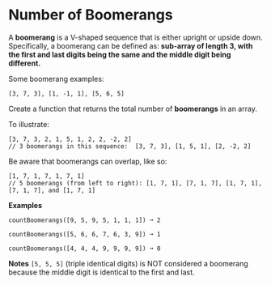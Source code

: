 # Number of Boomerangs

A **boomerang** is a V-shaped sequence that is either upright or upside down. Specifically, a boomerang can be defined as: **sub-array of length 3, with the first and last digits being the same and the middle digit being different.**

Some boomerang examples:

``` 
[3, 7, 3], [1, -1, 1], [5, 6, 5]

```

Create a function that returns the total number of **boomerangs** in an array.

To illustrate:

```
[3, 7, 3, 2, 1, 5, 1, 2, 2, -2, 2]
// 3 boomerangs in this sequence:  [3, 7, 3], [1, 5, 1], [2, -2, 2]
```

Be aware that boomerangs can overlap, like so:

```
[1, 7, 1, 7, 1, 7, 1]
// 5 boomerangs (from left to right): [1, 7, 1], [7, 1, 7], [1, 7, 1], [7, 1, 7], and [1, 7, 1]
```

**Examples**

```
countBoomerangs([9, 5, 9, 5, 1, 1, 1]) ➞ 2

countBoomerangs([5, 6, 6, 7, 6, 3, 9]) ➞ 1

countBoomerangs([4, 4, 4, 9, 9, 9, 9]) ➞ 0
```

**Notes**
``[5, 5, 5]`` (triple identical digits) is NOT considered a boomerang because the middle digit is identical to the first and last.